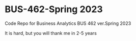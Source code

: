# BUS-462-Spring 2023
Code Repo for Business Analytics BUS 462 ver.Spring 2023

It is hard, but you will thank me in 2-5 years

